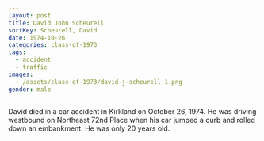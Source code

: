 ```yaml
---
layout: post
title: David John Scheurell
sortKey: Scheurell, David
date: 1974-10-26
categories: class-of-1973
tags:
  - accident
  - traffic
images:
  - /assets/class-of-1973/david-j-scheurell-1.png
gender: male
---
```

David died in a car accident in Kirkland on October 26, 1974.  He was driving westbound on Northeast 72nd Place when his car jumped a curb and rolled down an embankment.  He was only 20 years old. 

